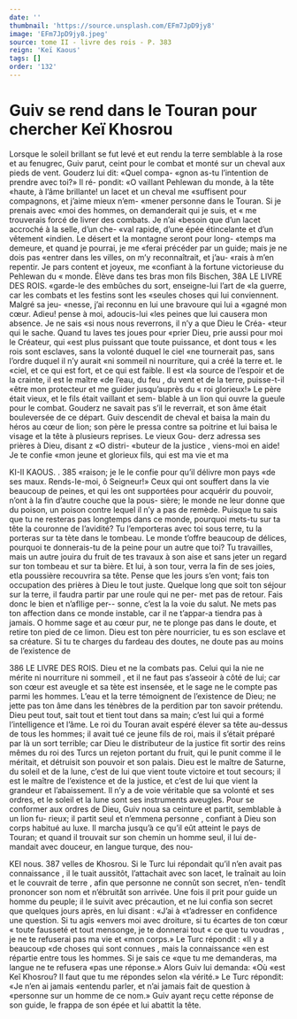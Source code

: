 ```yaml
---
date: ''
thumbnail: 'https://source.unsplash.com/EFm7JpD9jy8'
image: 'EFm7JpD9jy8.jpeg'
source: tome II - livre des rois - P. 383
reign: 'Keï Kaous'
tags: []
order: '132'
---
```


# Guiv se rend dans le Touran pour chercher Keï Khosrou

Lorsque le soleil brillant se fut levé et eut rendu la terre semblable à la rose et au fenugrec, Guiv parut, ceint pour le combat et monté sur un cheval aux pieds de vent. Gouderz lui dit: «Quel compa- «gnon as-tu l’intention de prendre avec toi?» Il ré- pondit: «O vaillant Pehlewan du monde, à la tête «haute, à l’âme brillante! un lacet et un cheval me «suffisent pour compagnons, et j’aime mieux n’em- «mener personne dans le Touran. Si je prenais avec «moi des hommes, on demanderait qui je suis, et « me trouverais forcé de livrer des combats. Je n’ai «besoin que d’un lacet accroché à la selle, d’un che-
«val rapide, d’une épée étincelante et d’un vêtement
«indien. Le désert et la montagne seront pour long-
«temps ma demeure, et quand je pourrai, je me «ferai précéder par un guide; mais je ne dois pas «entrer dans les villes, on m’y reconnaîtrait, et j’au-
«rais à m’en repentir. Je pars content et joyeux, me «confiant à la fortune victorieuse du Pehlewan du « monde. Élève dans tes bras mon fils Bischen,
38A LE LIVRE DES ROIS. «garde-le des embûches du sort, enseigne-lui l’art de
«la guerre, car les combats et les festins sont les «seules choses qui lui conviennent. Malgré sa jeu- «nesse, j’ai reconnu en lui une bravoure qui lui a «gagné mon cœur. Adieu! pense à moi, adoucis-lui
«les peines que lui causera mon absence. Je ne sais «si nous nous reverrons, il n’y a que Dieu le Créa- «teur qui le sache. Quand tu laves tes joues pour «prier Dieu, prie aussi pour moi le Créateur, qui «est plus puissant que toute puissance, et dont tous « les rois sont esclaves, sans la volonté duquel le ciel «ne tournerait pas, sans l’ordre duquel il n’y aurait
«ni sommeil ni nourriture, qui a créé la terre et. le
«ciel, et ce qui est fort, et ce qui est faible. Il est «la source de l’espoir et de la crainte, il est le maître
«de l’eau, du feu , du vent et de la terre, puisse-t-il «être mon protecteur et me guider jusqu’auprès du
« roi glorieux!»
Le père était vieux, et le fils était vaillant et sem-
blable à un lion qui ouvre la gueule pour le combat. Gouderz ne savait pas s’il le reverrait, et son âme
était bouleversée de ce départ. Guiv descendit de cheval et baisa la main du héros au cœur de lion; son père le pressa contre sa poitrine et lui baisa le visage et la tête à plusieurs reprises. Le vieux Gou- derz adressa ses prières à Dieu, disant z «O distri- «buteur de la justice , viens-moi en aide! Je te confie «mon jeune et glorieux fils, qui est ma vie et ma

KI-II KAOUS. . 385 «raison; je le le confie pour qu’il délivre mon pays
«de ses maux. Rends-Ie-moi, ô Seigneur!»
Ceux qui ont souffert dans la vie beaucoup de peines, et qui les ont supportées pour acquérir du pouvoir, n’ont à la fin d’autre couche que la pous-
sière; le monde ne leur donne que du poison, un poison contre lequel il n’y a pas de remède. Puisque
tu sais que tu ne resteras pas longtemps dans ce monde, pourquoi mets-tu sur ta tête la couronne de l’avidité? Tu l’emporteras avec toi sous terre, tu la
porteras sur ta tète dans le tombeau. Le monde t’offre beaucoup de délices, pourquoi te donnerais-tu
de la peine pour un autre que toi? Tu travailles, mais un autre jouira du fruit de tes travaux à son aise et sans jeter un regard sur ton tombeau et sur ta bière. Et lui, à son tour, verra la fin de ses joies, etla poussière recouvrira sa tête. Pense que les jours s’en vont; fais ton occupation des prières à Dieu
le tout juste. Quelque long que soit ton séjour sur
la terre, il faudra partir par une roule qui ne per- met pas de retour. Fais donc le bien et n’afIIige per-- sonne, c’est la la voie du salut. Ne mets pas ton affection dans ce monde instable, car il ne t’appar-a tiendra pas à jamais. O homme sage et au cœur pur, ne te plonge pas dans le doute, et retire ton pied de ce limon. Dieu est ton père nourricier, tu es son esclave et sa créature. Si tu te charges du fardeau des doutes, ne doute pas au moins de l’existence de

386 LE LIVRE DES ROIS.
Dieu et ne la combats pas. Celui qui la nie ne mérite
ni nourriture ni sommeil , et il ne faut pas s’asseoir
à côté de lui; car son cœur est aveugle et sa tète est
insensée, et le sage ne le compte pas parmi les hommes. L’eau et la terre témoignent de l’existence
de Dieu; ne jette pas ton âme dans les ténèbres de
la perdition par ton savoir prétendu. Dieu peut tout,
sait tout et tient tout dans sa main; c’est lui qui a formé l’intelligence et l’âme. Le roi du Touran avait
espéré élever sa tête au-dessus de tous les hommes; il avait tué ce jeune fils de roi, mais il s’était préparé
par là un sort terrible; car Dieu le distributeur de la justice fit sortir des reins mêmes du roi des Turcs un rejeton portant du fruit, qui le punit comme il le méritait, et détruisit son pouvoir et son palais. Dieu est le maître de Saturne, du soleil et de la lune, c’est de lui que vient toute victoire et tout secours;
il est le maître de l’existence et de la justice, et c’est
de lui que vient la grandeur et l’abaissement. Il n’y
a de voie véritable que sa volonté et ses ordres, et le soleil et la lune sont ses instruments aveugles.
Pour se conformer aux ordres de Dieu, Guiv noua sa ceinture et partit, semblable à un lion fu- rieux; il partit seul et n’emmena personne , confiant
à Dieu son corps habitué au luxe. Il marcha jusqu’à
ce qu’il eût atteint le pays de Touran; et quand il trouvait sur son chemin un homme seul, il lui de- mandait avec douceur, en langue turque, des nou-

KEI nous. 387 velles de Khosrou. Si le Turc lui répondait qu’il n’en
avait pas connaissance , il le tuait aussitôt, l’attachait avec son lacet, le traînait au loin et le couvrait de terre , afin que personne ne connût son secret, n’en- tendît prononcer son nom et n’ébruitât son arrivée.
Une fois il prit pour guide un homme du peuple; il le suivit avec précaution, et ne lui confia son secret que quelques jours après, en lui disant : «J’ai à «t’adresser en confidence une question. Si tu agis «envers moi avec droiture, si tu écartes de ton cœur
« toute fausseté et tout mensonge, je te donnerai tout
« ce que tu voudras , je ne te refuserai pas ma vie et «mon corps.» Le Turc répondit : «Il y a beaucoup
«de choses qui sont connues , mais la connaissance «en est répartie entre tous les hommes. Si je sais ce
«que tu me demanderas, ma langue ne te refusera «pas une réponse.» Alors Guiv lui demanda: «Où
«est Keî Khosrou? Il faut que tu me répondes selon
«la vérité.» Le Turc répondit: «Je n’en ai jamais
«entendu parler, et n’ai jamais fait de question à «personne sur un homme de ce nom.» Guiv ayant reçu cette réponse de son guide, le frappa de son épée et lui abattit la tête.
